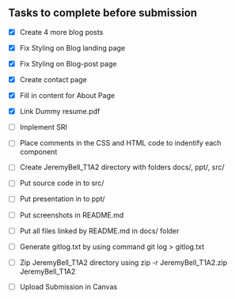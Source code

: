 ## Tasks to complete before submission

- [x] Create 4 more blog posts
- [x] Fix Styling on Blog landing page
- [x] Fix Styling on Blog-post page
- [x] Create contact page
- [x] Fill in content for About Page
- [x] Link Dummy resume.pdf
- [ ] Implement SRI
- [ ] Place comments in the CSS and HTML code to indentify each component
- [ ] Create JeremyBell_T1A2 directory with folders docs/, ppt/, src/
- [ ] Put source code in to src/
- [ ] Put presentation in to ppt/
- [ ] Put screenshots in README.md
- [ ] Put all files linked by README.md in docs/ folder
- [ ] Generate gitlog.txt by using command git log > gitlog.txt
- [ ] Zip JeremyBell_T1A2 directory using zip -r JeremyBell_T1A2.zip JeremyBell_T1A2
- [ ] Upload Submission in Canvas

